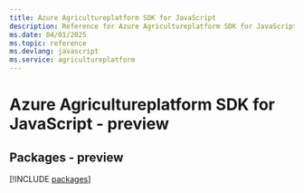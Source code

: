 ```yaml
---
title: Azure Agricultureplatform SDK for JavaScript
description: Reference for Azure Agricultureplatform SDK for JavaScript
ms.date: 04/01/2025
ms.topic: reference
ms.devlang: javascript
ms.service: agricultureplatform
---
```

# Azure Agricultureplatform SDK for JavaScript - preview
## Packages - preview
[!INCLUDE [packages](agricultureplatform-index.md)]